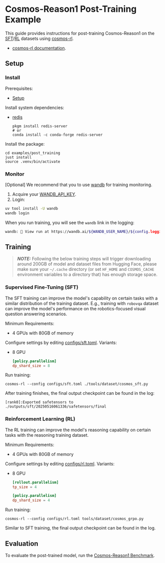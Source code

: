 # Cosmos-Reason1 Post-Training Example

This guide provides instructions for post-training Cosmos-Reason1 on the [SFT](https://huggingface.co/datasets/nvidia/Cosmos-Reason1-SFT-Dataset)/[RL](https://huggingface.co/datasets/nvidia/Cosmos-Reason1-RL-Dataset) datasets using [cosmos-rl](https://github.com/nvidia-cosmos/cosmos-rl).

- [cosmos-rl documentation](https://nvidia-cosmos.github.io/cosmos-rl/).

## Setup

### Install

Prerequisites:

- [Setup](../../README.md#setup)

Install system dependencies:

- [redis](https://redis.io/docs/latest/operate/oss_and_stack/install/archive/install-redis/)

  ```shell
  pkgm install redis-server
  # or
  conda install -c conda-forge redis-server
  ```

Install the package:

```shell
cd examples/post_training
just install
source .venv/bin/activate
```

### Monitor

[Optional] We recommend that you to use [wandb](https://wandb.ai/) for training monitoring.

1. Acquire your [WANDB_API_KEY](https://wandb.ai/authorize).
1. Login:

  ```bash
  uv tool install -U wandb
  wandb login
  ```

When you run training, you will see the `wandb` link in the logging:

```bash
wandb: 🚀 View run at https://wandb.ai/${WANDB_USER_NAME}/${config.logging.project_name}/runs/20250515101157
```

## Training

> **_NOTE:_** Following the below training steps will trigger downloading around 200GB of model and dataset files from Hugging Face, please make sure your `~/.cache` directory (or set `HF_HOME` and `COSMOS_CACHE` environment variables to a directory that) has enough storage space.

### Supervised Fine-Tuning (SFT)

The SFT training can improve the model's capability on certain tasks with a similar distribution of the training dataset. E.g., training with `robovqa` dataset can improve the model's performance on the robotics-focused visual question answering scenarios.

Minimum Requirements:

- 4 GPUs with 80GB of memory

Configure settings by editing [configs/sft.toml](configs/sft.toml). Variants:

- 8 GPU

  ```toml
  [policy.parallelism]
  dp_shard_size = 8
  ```

Run training:

```shell
cosmos-rl --config configs/sft.toml ./tools/dataset/cosmos_sft.py
```

After training finishes, the final output checkpoint can be found in the log:

```log
[rank0]:Exported safetensors to ./outputs/sft/20250516061336/safetensors/final
```

### Reinforcement Learning (RL)

The RL training can improve the model's reasoning capability on certain tasks with the reasoning training dataset.

Minimum Requirements:

- 4 GPUs with 80GB of memory

Configure settings by editing [configs/rl.toml](configs/rl.toml). Variants:

- 8 GPU

  ```toml
  [rollout.parallelism]
  tp_size = 4

  [policy.parallelism]
  dp_shard_size = 4
  ```

Run training:

```shell
cosmos-rl --config configs/rl.toml tools/dataset/cosmos_grpo.py
```

Similar to SFT training, the final output checkpoint can be found in the log.

## Evaluation

To evaluate the post-trained model, run the [Cosmos-Reason1 Benchmark](../benchmark/README.md).
